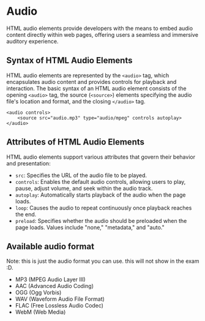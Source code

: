 # Audio
HTML audio elements provide developers with the means to embed audio content directly within web pages, offering users a seamless and immersive auditory experience. 

## Syntax of HTML Audio Elements
HTML audio elements are represented by the `<audio>` tag, which encapsulates audio content and provides controls for playback and interaction. The basic syntax of an HTML audio element consists of the opening `<audio>` tag, the source (`<source>`) elements specifying the audio file's location and format, and the closing `</audio>` tag.

```
<audio controls>
    <source src="audio.mp3" type="audio/mpeg" controls autoplay>
</audio>
```

## Attributes of HTML Audio Elements
HTML audio elements support various attributes that govern their behavior and presentation:

- `src`: Specifies the URL of the audio file to be played.
- `controls`: Enables the default audio controls, allowing users to play, pause, adjust volume, and seek within the audio track.
- `autoplay`: Automatically starts playback of the audio when the page loads.
- `loop`: Causes the audio to repeat continuously once playback reaches the end.
- `preload`: Specifies whether the audio should be preloaded when the page loads. Values include "none," "metadata," and "auto."

## Available audio format
Note: this is just the audio format you can use. this will not show in the exam :D.
- MP3 (MPEG Audio Layer III)
- AAC (Advanced Audio Coding)
- OGG (Ogg Vorbis)
- WAV (Waveform Audio File Format)
- FLAC (Free Lossless Audio Codec)
- WebM (Web Media)
